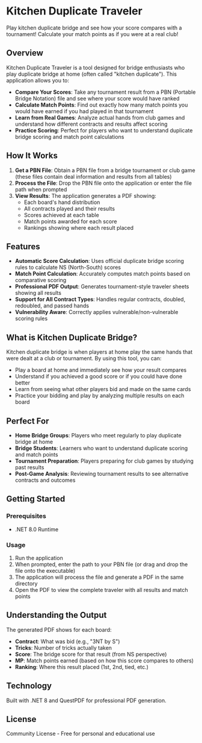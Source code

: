 # Kitchen Duplicate Traveler

Play kitchen duplicate bridge and see how your score compares with a tournament! Calculate your match points as if you were at a real club!

## Overview

Kitchen Duplicate Traveler is a tool designed for bridge enthusiasts who play duplicate bridge at home (often called "kitchen duplicate"). This application allows you to:

- **Compare Your Scores**: Take any tournament result from a PBN (Portable Bridge Notation) file and see where your score would have ranked
- **Calculate Match Points**: Find out exactly how many match points you would have earned if you had played in that tournament
- **Learn from Real Games**: Analyze actual hands from club games and understand how different contracts and results affect scoring
- **Practice Scoring**: Perfect for players who want to understand duplicate bridge scoring and match point calculations

## How It Works

1. **Get a PBN File**: Obtain a PBN file from a bridge tournament or club game (these files contain deal information and results from all tables)
2. **Process the File**: Drop the PBN file onto the application or enter the file path when prompted
3. **View Results**: The application generates a PDF showing:
   - Each board's hand distribution
   - All contracts played and their results
   - Scores achieved at each table
   - Match points awarded for each score
   - Rankings showing where each result placed

## Features

- **Automatic Score Calculation**: Uses official duplicate bridge scoring rules to calculate NS (North-South) scores
- **Match Point Calculation**: Accurately computes match points based on comparative scoring
- **Professional PDF Output**: Generates tournament-style traveler sheets showing all results
- **Support for All Contract Types**: Handles regular contracts, doubled, redoubled, and passed hands
- **Vulnerability Aware**: Correctly applies vulnerable/non-vulnerable scoring rules

## What is Kitchen Duplicate Bridge?

Kitchen duplicate bridge is when players at home play the same hands that were dealt at a club or tournament. By using this tool, you can:

- Play a board at home and immediately see how your result compares
- Understand if you achieved a good score or if you could have done better
- Learn from seeing what other players bid and made on the same cards
- Practice your bidding and play by analyzing multiple results on each board

## Perfect For

- **Home Bridge Groups**: Players who meet regularly to play duplicate bridge at home
- **Bridge Students**: Learners who want to understand duplicate scoring and match points
- **Tournament Preparation**: Players preparing for club games by studying past results
- **Post-Game Analysis**: Reviewing tournament results to see alternative contracts and outcomes

## Getting Started

### Prerequisites
- .NET 8.0 Runtime

### Usage
1. Run the application
2. When prompted, enter the path to your PBN file (or drag and drop the file onto the executable)
3. The application will process the file and generate a PDF in the same directory
4. Open the PDF to view the complete traveler with all results and match points

## Understanding the Output

The generated PDF shows for each board:
- **Contract**: What was bid (e.g., "3NT by S")
- **Tricks**: Number of tricks actually taken
- **Score**: The bridge score for that result (from NS perspective)
- **MP**: Match points earned (based on how this score compares to others)
- **Ranking**: Where this result placed (1st, 2nd, tied, etc.)

## Technology

Built with .NET 8 and QuestPDF for professional PDF generation.

## License

Community License - Free for personal and educational use
